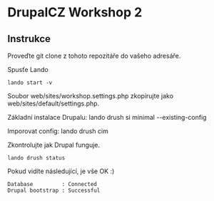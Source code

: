 # DrupalCZ Workshop 2

## Instrukce

Proveďte git clone z tohoto repozitáře do vašeho adresáře.

Spusťe Lando

    lando start -v

Soubor web/sites/workshop.settings.php
zkopírujte jako web/sites/default/settings.php.

Základní instalace Drupalu:
lando drush si minimal --existing-config

Imporovat config:
lando drush cim

Zkontrolujte jak Drupal funguje.

    lando drush status
    
Pokud vidíte následující, je vše OK :)

    Database         : Connected                         
    Drupal bootstrap : Successful
